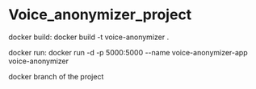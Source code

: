 # Voice_anonymizer_project

docker build:
docker build -t voice-anonymizer .

docker run:
docker run -d -p 5000:5000 --name voice-anonymizer-app voice-anonymizer

docker branch of the project

